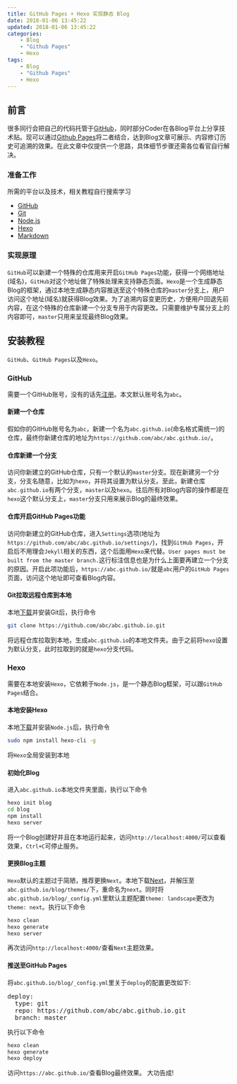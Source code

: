 ```yaml
---
title: GitHub Pages + Hexo 实现静态 Blog
date: 2018-01-06 13:45:22
updated: 2018-01-06 13:45:22
categories:
    - Blog
    - "Github Pages"
    - Hexo
tags:
    - Blog
    - "Github Pages"
    - Hexo
---
```

## 前言
很多同行会把自己的代码托管于[GitHub](https://github.com/)，同时部分Coder在各Blog平台上分享技术贴。现可以通过[Github Pages](https://pages.github.com/)将二者结合，达到Blog文章可展示、内容修订历史可追溯的效果。在此文章中仅提供一个思路，具体细节步骤还需各位看官自行解决。

### 准备工作
所需的平台以及技术，相关教程自行搜索学习
- [GitHub](https://github.com/)
- [Git](https://git-scm.com/)
- [Node.js](https://nodejs.org/en/)
- [Hexo](https://hexo.io/)
- [Markdown](https://daringfireball.net/projects/markdown/syntax/)

### 实现原理
`GitHub`可以新建一个特殊的仓库用来开启`GitHub Pages`功能，获得一个网络地址(域名)，`GitHub`对这个地址做了特殊处理来支持静态页面。`Hexo`是一个生成静态Blog的框架，通过本地生成静态内容推送至这个特殊仓库的`master`分支上，用户访问这个地址(域名)就获得Blog效果。为了追溯内容变更历史，方便用户回退先前内容，在这个特殊的仓库新建一个分支专用于内容更改。只需要维护专属分支上的内容即可，`master`只用来呈现最终Blog效果。

## 安装教程
`GitHub`、`GitHub Pages`以及`Hexo`。

### GitHub
需要一个GitHub账号，没有的话先[注册](https://github.com/join/)。本文默认账号名为`abc`。

#### 新建一个仓库
假如你的GitHub账号名为`abc`，新建一个名为`abc.github.io`(命名格式需统一)的仓库，最终你新建仓库的地址为`https://github.com/abc/abc.github.io/`。

#### 仓库新建一个分支
访问你新建立的GitHub仓库，只有一个默认的`master`分支。现在新建另一个分支，分支名随意，比如为`hexo`，并将其设置为默认分支。至此，新建仓库`abc.github.io`有两个分支，`master`以及`hexo`。往后所有对Blog内容的操作都是在`hexo`这个默认分支上，`master`分支只用来展示Blog的最终效果。

#### 仓库开启GitHub Pages功能
访问你新建立的GitHub仓库，进入`Settings`选项(地址为`https://github.com/abc/abc.github.io/settings/`)，找到`GitHub Pages`，开启后不用理会`Jekyll`相关的东西，这个后面用`Hexo`来代替。`User pages must be built from the master branch.`这行标注信息也是为什么上面要再建立一个分支的原因。开启此项功能后，`https://abc.github.io/`就是`abc`用户的`GitHub Pages`页面，访问这个地址即可查看Blog内容。

#### Git拉取远程仓库到本地
本地[下载](https://git-scm.com/downloads/)并安装Git后，执行命令
``` bash
git clone https://github.com/abc/abc.github.io.git
```
将远程仓库拉取到本地，生成`abc.github.io`的本地文件夹。由于之前将`hexo`设置为默认分支，此时拉取到的就是`hexo`分支代码。

### Hexo
需要在本地安装`Hexo`，它依赖于`Node.js`，是一个静态Blog框架，可以跟`GitHub Pages`结合。

#### 本地安装Hexo
本地[下载](https://nodejs.org/en/download/)并安装`Node.js`后，执行命令
``` bash
sudo npm install hexo-cli -g
```
将`Hexo`全局安装到本地

#### 初始化Blog
进入`abc.github.io`本地文件夹里面，执行以下命令
``` bash
hexo init blog
cd blog
npm install
hexo server
```
将一个Blog创建好并且在本地运行起来，访问`http://localhost:4000/`可以查看效果，`Ctrl+C`可停止服务。

#### 更换Blog主题
`Hexo`默认的主题过于简陋，推荐更换`Next`。本地下载[Next](https://github.com/iissnan/hexo-theme-next/archive/master.zip)，并解压至`abc.github.io/blog/themes/`下，重命名为`next`。同时将`abc.github.io/blog/_config.yml`里默认主题配置`theme: landscape`更改为`theme: next`。执行以下命令
``` bash
hexo clean
hexo generate
hexo server
```
再次访问`http://localhost:4000/`查看`Next`主题效果。

#### 推送至GitHub Pages
将`abc.github.io/blog/_config.yml`里关于`deploy`的配置更改如下:
<pre>
deploy:
  type: git
  repo: https://github.com/abc/abc.github.io.git
  branch: master
</pre>
执行以下命令
``` bash
hexo clean
hexo generate
hexo deploy
```
访问`https://abc.github.io/`查看Blog最终效果。
大功告成!